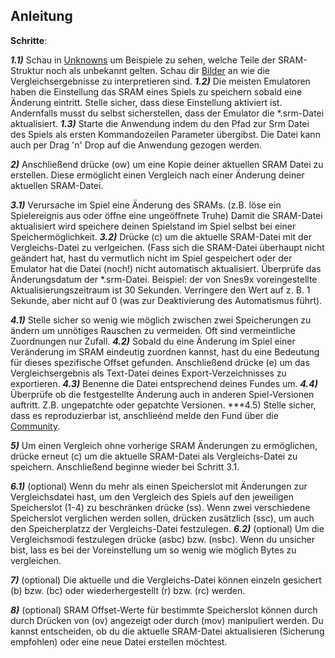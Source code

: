 ﻿## Anleitung
**Schritte**:

***1.1)*** Schau in <a href="http://unknowns.xeth.de">Unknowns</a> um Beispiele zu sehen, welche Teile der SRAM-Struktur noch als unbekannt gelten. Schau dir <a href="http://imagery.xeth.de">Bilder</a> an wie die Vergleichsergebnisse zu interpretieren sind.
***1.2)*** Die meisten Emulatoren haben die Einstellung das SRAM eines Spiels zu speichern sobald eine Änderung eintritt. 
     Stelle sicher, dass diese Einstellung aktiviert ist. Andernfalls musst du selbst sicherstellen, dass der Emulator die *.srm-Datei aktualisiert.
***1.3)*** Starte die Anwendung indem du den Pfad zur Srm Datei des Spiels als ersten Kommandozeilen Parameter übergibst. Die Datei kann auch per Drag 'n' Drop auf die Anwendung gezogen werden.

***2)***   Anschließend drücke (ow) um eine Kopie deiner aktuellen SRAM Datei zu erstellen. Diese ermöglicht einen Vergleich nach einer Änderung deiner aktuellen SRAM-Datei.

***3.1)*** Verursache im Spiel eine Änderung des SRAMs. (z.B. löse ein Spielereignis aus oder öffne eine ungeöffnete Truhe) Damit die SRAM-Datei aktualisiert wird speichere deinen Spielstand im Spiel selbst bei einer Speichermöglichkeit.
***3.2)*** Drücke (c) um die aktuelle SRAM-Datei mit der Vergleichs-Datei zu verlgeichen. 
     (Fass sich die SRAM-Datei überhaupt nicht geändert hat, hast du vermutlich nicht im Spiel gespeichert oder der Emulator hat die Datei (noch!) nicht automatisch aktualisiert. Überprüfe das Änderungsdatum der *.srm-Datei.
     Beispiel: der von Snes9x voreingestellte Aktualisierungszeitraum ist 30 Sekunden. Verringere den Wert auf z. B. 1 Sekunde,
     aber nicht auf 0 (was zur Deaktivierung des Automatismus führt).

***4.1)*** Stelle sicher so wenig wie möglich zwischen zwei Speicherungen zu ändern um unnötiges Rauschen zu vermeiden. Oft sind vermeintliche Zuordnungen nur Zufall.
***4.2)*** Sobald du eine Änderung im Spiel einer Veränderung im SRAM eindeutig zuordnen kannst, hast du eine Bedeutung für dieses spezifische Offset gefunden. Anschließend drücke (e) um das Vergleichsergebnis als Text-Datei deines Export-Verzeichnisses zu exportieren.
***4.3)*** Benenne die Datei entsprechend deines Fundes um. 
***4.4)*** Überprüfe ob die festgestellte Änderung auch in anderen Spiel-Versionen auftritt. Z.B. ungepatchte oder gepatchte Versionen.
***4.5) Stelle sicher, dass es reproduzierbar ist, anschlieénd melde den Fund über die <a href="http://community.xeth.de">Community</a>.

***5)***   Um einen Vergleich ohne vorherige SRAM Änderungen zu ermöglichen, drücke erneut (c) um die aktuelle SRAM-Datei als Vergleichs-Datei zu speichern. Anschließend beginne wieder bei Schritt 3.1.

***6.1)*** (optional) Wenn du mehr als einen Speicherslot mit Änderungen zur Vergleichsdatei hast, um 
       den Vergleich des Spiels auf den jeweiligen Speicherslot (1-4) zu beschränken drücke (ss). Wenn zwei verschiedene Speicherslot verglichen werden sollen, drücken zusätzlich (ssc), um auch den Speicherplatzz der Vergleichs-Datei festzulegen.
***6.2)*** (optional) Um die Vergleichsmodi festzulegen drücke (asbc) bzw. (nsbc). Wenn du unsicher bist, lass es bei der Voreinstellung um so wenig wie möglich Bytes zu vergleichen.

***7)***   (optional) Die aktuelle und die Vergleichs-Datei können einzeln gesichert (b) bzw. (bc) oder wiederhergestellt (r) bzw. (rc) werden.

***8)***   (optional) SRAM Offset-Werte für bestimmte Speicherslot können durch durch Drücken von (ov) angezeigt oder durch (mov) manipuliert werden. Du kannst entscheiden, ob du die aktuelle SRAM-Datei aktualisieren (Sicherung empfohlen) oder eine neue Datei erstellen möchtest.

